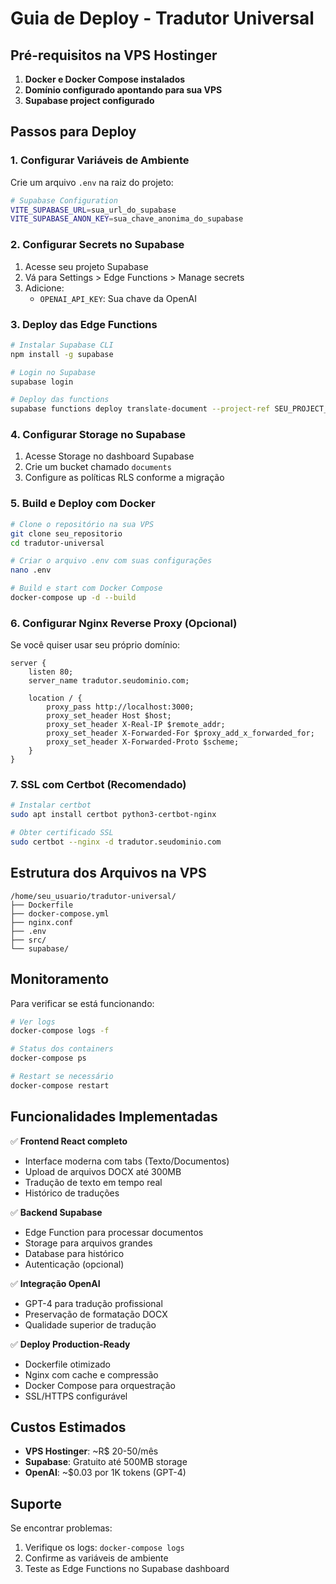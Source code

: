 # Guia de Deploy - Tradutor Universal

## Pré-requisitos na VPS Hostinger

1. **Docker e Docker Compose instalados**
2. **Domínio configurado apontando para sua VPS**
3. **Supabase project configurado**

## Passos para Deploy

### 1. Configurar Variáveis de Ambiente

Crie um arquivo `.env` na raiz do projeto:

```bash
# Supabase Configuration
VITE_SUPABASE_URL=sua_url_do_supabase
VITE_SUPABASE_ANON_KEY=sua_chave_anonima_do_supabase
```

### 2. Configurar Secrets no Supabase

1. Acesse seu projeto Supabase
2. Vá para Settings > Edge Functions > Manage secrets  
3. Adicione:
   - `OPENAI_API_KEY`: Sua chave da OpenAI

### 3. Deploy das Edge Functions

```bash
# Instalar Supabase CLI
npm install -g supabase

# Login no Supabase
supabase login

# Deploy das functions
supabase functions deploy translate-document --project-ref SEU_PROJECT_REF
```

### 4. Configurar Storage no Supabase

1. Acesse Storage no dashboard Supabase
2. Crie um bucket chamado `documents`
3. Configure as políticas RLS conforme a migração

### 5. Build e Deploy com Docker

```bash
# Clone o repositório na sua VPS
git clone seu_repositorio
cd tradutor-universal

# Criar o arquivo .env com suas configurações
nano .env

# Build e start com Docker Compose
docker-compose up -d --build
```

### 6. Configurar Nginx Reverse Proxy (Opcional)

Se você quiser usar seu próprio domínio:

```nginx
server {
    listen 80;
    server_name tradutor.seudominio.com;
    
    location / {
        proxy_pass http://localhost:3000;
        proxy_set_header Host $host;
        proxy_set_header X-Real-IP $remote_addr;
        proxy_set_header X-Forwarded-For $proxy_add_x_forwarded_for;
        proxy_set_header X-Forwarded-Proto $scheme;
    }
}
```

### 7. SSL com Certbot (Recomendado)

```bash
# Instalar certbot
sudo apt install certbot python3-certbot-nginx

# Obter certificado SSL
sudo certbot --nginx -d tradutor.seudominio.com
```

## Estrutura dos Arquivos na VPS

```
/home/seu_usuario/tradutor-universal/
├── Dockerfile
├── docker-compose.yml
├── nginx.conf
├── .env
├── src/
└── supabase/
```

## Monitoramento

Para verificar se está funcionando:

```bash
# Ver logs
docker-compose logs -f

# Status dos containers
docker-compose ps

# Restart se necessário
docker-compose restart
```

## Funcionalidades Implementadas

✅ **Frontend React completo**
- Interface moderna com tabs (Texto/Documentos)
- Upload de arquivos DOCX até 300MB
- Tradução de texto em tempo real
- Histórico de traduções

✅ **Backend Supabase**
- Edge Function para processar documentos
- Storage para arquivos grandes
- Database para histórico
- Autenticação (opcional)

✅ **Integração OpenAI**
- GPT-4 para tradução profissional
- Preservação de formatação DOCX
- Qualidade superior de tradução

✅ **Deploy Production-Ready**
- Dockerfile otimizado
- Nginx com cache e compressão
- Docker Compose para orquestração
- SSL/HTTPS configurável

## Custos Estimados

- **VPS Hostinger**: ~R$ 20-50/mês
- **Supabase**: Gratuito até 500MB storage
- **OpenAI**: ~$0.03 por 1K tokens (GPT-4)

## Suporte

Se encontrar problemas:
1. Verifique os logs: `docker-compose logs`
2. Confirme as variáveis de ambiente
3. Teste as Edge Functions no Supabase dashboard